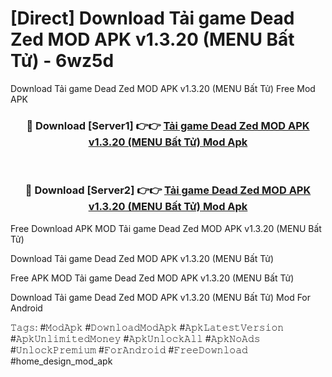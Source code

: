 # [Direct] Download Tải game Dead Zed MOD APK v1.3.20 (MENU Bất Tử) - 6wz5d
Download Tải game Dead Zed MOD APK v1.3.20 (MENU Bất Tử) Free Mod APK

<div align="center">
<h3>🔴 Download [Server1] 👉👉 <a href="https://apk-comot.site?title=Tải_game_Dead_Zed_MOD_APK_v1.3.20_(MENU_Bất_Tử)">Tải game Dead Zed MOD APK v1.3.20 (MENU Bất Tử) Mod Apk</a></h3><br>

<h3>🔴 Download [Server2] 👉👉 <a href="https://apk-comot.site?title=Tải_game_Dead_Zed_MOD_APK_v1.3.20_(MENU_Bất_Tử)">Tải game Dead Zed MOD APK v1.3.20 (MENU Bất Tử) Mod Apk</a></h3>
</div>


Free Download APK MOD Tải game Dead Zed MOD APK v1.3.20 (MENU Bất Tử)

Download Tải game Dead Zed MOD APK v1.3.20 (MENU Bất Tử) 

Free APK MOD Tải game Dead Zed MOD APK v1.3.20 (MENU Bất Tử) 

Download Tải game Dead Zed MOD APK v1.3.20 (MENU Bất Tử) Mod For Android

𝚃𝚊𝚐𝚜: #𝙼𝚘𝚍𝙰𝚙𝚔 #𝙳𝚘𝚠𝚗𝚕𝚘𝚊𝚍𝙼𝚘𝚍𝙰𝚙𝚔 #𝙰𝚙𝚔𝙻𝚊𝚝𝚎𝚜𝚝𝚅𝚎𝚛𝚜𝚒𝚘𝚗 #𝙰𝚙𝚔𝚄𝚗𝚕𝚒𝚖𝚒𝚝𝚎𝚍𝙼𝚘𝚗𝚎𝚢 #𝙰𝚙𝚔𝚄𝚗𝚕𝚘𝚌𝚔𝙰𝚕𝚕 #𝙰𝚙𝚔𝙽𝚘𝙰𝚍𝚜 #𝚄𝚗𝚕𝚘𝚌𝚔𝙿𝚛𝚎𝚖𝚒𝚞𝚖 #𝙵𝚘𝚛𝙰𝚗𝚍𝚛𝚘𝚒𝚍 #𝙵𝚛𝚎𝚎𝙳𝚘𝚠𝚗𝚕𝚘𝚊𝚍 #home_design_mod_apk